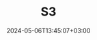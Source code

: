 ---
date: "2024-05-06T13:45:07+03:00"
description: ""
id: 4vfs84jrlfb95p14jc28lkk
publish: true
tags:
- stub
title: S3
updated: 1715508421804
---
